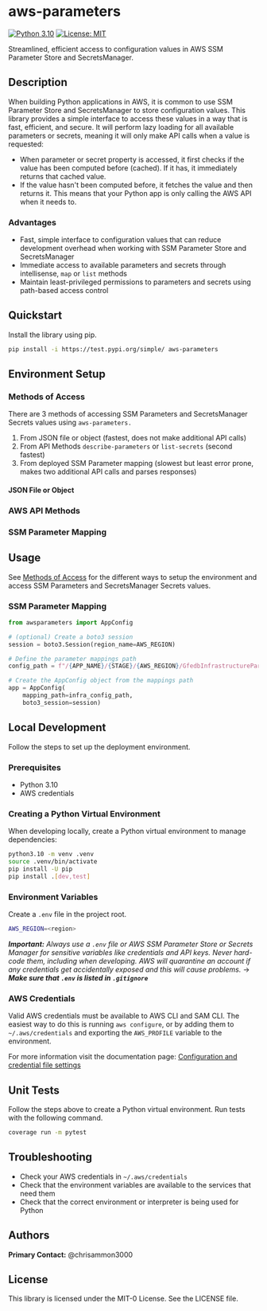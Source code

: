 # aws-parameters
<!-- [![Build](https://github.com/abk7777/aws-json-dataset/actions/workflows/run_tests.yml/badge.svg)](https://github.com/abk7777/aws-json-dataset/actions/workflows/run_tests.yml) [![codecov](https://codecov.io/github/abk7777/aws-json-dataset/branch/main/graph/badge.svg?token=QSZLP51RWJ)](https://codecov.io/github/abk7777/aws-json-dataset)  -->
[![Python 3.10](https://img.shields.io/badge/python-3.10-blue.svg)](https://www.python.org/downloads/release/python-3100/) [![License: MIT](https://img.shields.io/badge/License-MIT-yellow.svg)](https://opensource.org/licenses/MIT)

Streamlined, efficient access to configuration values in AWS SSM Parameter Store and SecretsManager.

## Description
When building Python applications in AWS, it is common to use SSM Parameter Store and SecretsManager to store configuration values. This library provides a simple interface to access these values in a way that is fast, efficient, and secure. It will perform lazy loading for all available parameters or secrets, meaning it will only make API calls when a value is requested:
- When parameter or secret property is accessed, it first checks if the value has been computed before (cached). If it has, it immediately returns that cached value.
- If the value hasn't been computed before, it fetches the value and then returns it. This means that your Python app is only calling the AWS API when it needs to.

### Advantages
* Fast, simple interface to configuration values that can reduce development overhead when working with SSM Parameter Store and SecretsManager
* Immediate access to available parameters and secrets through intellisense, `map` or `list` methods
* Maintain least-privileged permissions to parameters and secrets using path-based access control

## Quickstart
Install the library using pip.
```bash
pip install -i https://test.pypi.org/simple/ aws-parameters
```

## Environment Setup

### Methods of Access
There are 3 methods of accessing SSM Parameters and SecretsManager Secrets values using `aws-parameters.`
1. From JSON file or object (fastest, does not make additional API calls)
2. From API Methods `describe-parameters` or `list-secrets` (second fastest)
3. From deployed SSM Parameter mapping (slowest but least error prone, makes two additional API calls and parses responses)

#### JSON File or Object

### AWS API Methods

### SSM Parameter Mapping

## Usage
See [Methods of Access](#methods-of-access) for the different ways to setup the environment and access SSM Parameters and SecretsManager Secrets values.

### SSM Parameter Mapping
```python
from awsparameters import AppConfig

# (optional) Create a boto3 session
session = boto3.Session(region_name=AWS_REGION)

# Define the parameter mappings path
config_path = f"/{APP_NAME}/{STAGE}/{AWS_REGION}/GfedbInfrastructureParamMappings"

# Create the AppConfig object from the mappings path
app = AppConfig(
    mapping_path=infra_config_path, 
    boto3_session=session)
```

## Local Development
Follow the steps to set up the deployment environment.

### Prerequisites
* Python 3.10
* AWS credentials

### Creating a Python Virtual Environment
When developing locally, create a Python virtual environment to manage dependencies:
```bash
python3.10 -m venv .venv
source .venv/bin/activate
pip install -U pip
pip install .[dev,test]
```

### Environment Variables
Create a `.env` file in the project root.
```bash
AWS_REGION=<region>
```

***Important:*** *Always use a `.env` file or AWS SSM Parameter Store or Secrets Manager for sensitive variables like credentials and API keys. Never hard-code them, including when developing. AWS will quarantine an account if any credentials get accidentally exposed and this will cause problems.* &rarr; ***Make sure that `.env` is listed in `.gitignore`***

### AWS Credentials
Valid AWS credentials must be available to AWS CLI and SAM CLI. The easiest way to do this is running `aws configure`, or by adding them to `~/.aws/credentials` and exporting the `AWS_PROFILE` variable to the environment.

For more information visit the documentation page:
[Configuration and credential file settings](https://docs.aws.amazon.com/cli/latest/userguide/cli-configure-files.html)

## Unit Tests
Follow the steps above to create a Python virtual environment. Run tests with the following command.
```bash
coverage run -m pytest
```

## Troubleshooting
* Check your AWS credentials in `~/.aws/credentials`
* Check that the environment variables are available to the services that need them
* Check that the correct environment or interpreter is being used for Python

<!-- ## References & Links -->

## Authors
**Primary Contact:** @chrisammon3000

## License
This library is licensed under the MIT-0 License. See the LICENSE file.